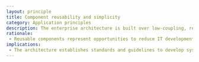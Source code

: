```yaml
---
layout: principle
title: Component reusability and simplicity
category: Application principles
description: The enterprise architecture is built over low-coupling, reusable, modular components that implement services. Systems architecture must be as simple as possible to maintain yet meet all business and corporate requirements. Whenever complexity is required, it must be encapsulated to promote simplicity of solutions built on the architecture.
rationale: 
 - Reusable components represent opportunities to reduce IT development times and costs. Reusable components leverage investments in current systems. Modular components increase the systems' capacities to adapt to different evolution needs, because the change is isolated from affected modules.
implications:
 - The architecture establishes standards and guidelines to develop system components.
---
```


